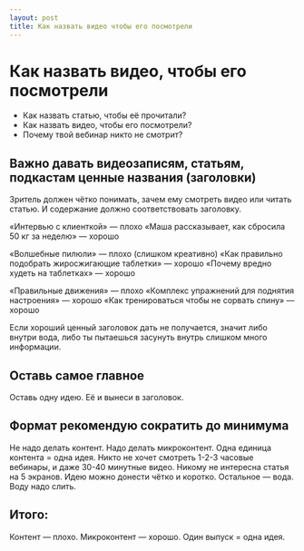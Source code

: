 ```yaml
---
layout: post
title: Как назвать видео чтобы его посмотрели
---
```


# Как назвать видео, чтобы его посмотрели

- Как назвать статью, чтобы её прочитали?
- Как назвать видео, чтобы его посмотрели?
- Почему твой вебинар никто не смотрит?

## Важно давать видеозаписям, статьям, подкастам ценные названия (заголовки) 
Зритель должен чётко понимать, зачем ему смотреть видео или читать статью. И содержание должно соответствовать заголовку.

«Интервью с клиенткой» — плохо
«Маша рассказывает, как сбросила 50 кг за неделю» — хорошо

«Волшебные пилюли» — плохо (слишком креативно)
«Как правильно подобрать жиросжигающие таблетки» — хорошо
«Почему вредно худеть на таблетках» — хорошо

«Правильные движения» — плохо
«Комплекс упражнений для поднятия настроения» — хорошо
«Как тренироваться чтобы не сорвать спину» — хорошо

Если хороший ценный заголовок дать не получается, значит либо внутри вода, либо ты пытаешься засунуть внутрь слишком много информации.

## Оставь самое главное
Оставь одну идею. Её и вынеси в заголовок.

## Формат рекомендую сократить до минимума 
Не надо делать контент. Надо делать микроконтент. Одна единица контента = одна идея. Никто не хочет смотреть 1-2-3 часовые вебинары, и даже 30-40 минутные видео. Никому не интересна статья на 5 экранов. Идею можно донести чётко и коротко. Остальное — вода. Воду надо слить.

## Итого:
Контент — плохо. Микроконтент — хорошо. Один выпуск = одна идея.
